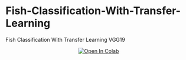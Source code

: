 # Fish-Classification-With-Transfer-Learning
Fish Classification With Transfer Learning VGG19


<center>
    <a href="https://github.com/givkashi/Fish-Classification-With-Transfer-Learning/blob/main/transfer-learning-vgg19.ipynb"><img src="https://colab.research.google.com/assets/colab-badge.svg" alt="Open In Colab"/></a>
</center>
